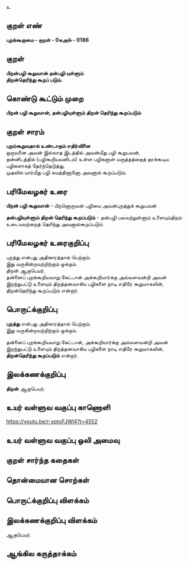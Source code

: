 உ

## குறள் எண் 

**புறங்கூறாமை - குறள் - 0கஅ௬ - 0186**  

## குறள் 

**பிறன்பழி கூறுவான் தன்பழி யுள்ளும்  
திறன்தெரிந்து கூறப் படும்.** 

## கொண்டு கூட்டும் முறை

**பிறன் பழி கூறுவான், தன்பழியுள்ளும் திறன் தெரிந்து கூறப்படும்**

## குறள் சாரம் 

**புறம்கூறுவதால் உண்டாகும் எதிர்வினை**  
ஒருவனை அவன் இல்லாத இடத்தில் அவன்மீது பழி கூறுபவன்,   
தன்னிடத்தில் (பழிகூறியவனிடம்) உள்ள பழிகளுள் வருத்தத்தைத் தரக்கூடிய பழிகளாகத் தேர்ந்தெடுத்து,  
முதலில் யார்மீது பழி சுமத்தினானோ அவனால் கூறப்படும்.  
 
## பரிமேலழகர் உரை

**பிறன் பழி கூறுவான்** - பிறனொருவன் பழியை அவன்புறத்துக் கூறுபவன்

**தன்பழியுள்ளும் திறன் தெரிந்து கூறப்படும்** - தன்பழி பலவற்றுள்ளும் உளையும்திறம் உடையவற்றைத் தெரிந்து அவனால்கூறப்படும்  

## பரிமேலழகர் உரைகுறிப்பு   

புறத்து என்பது அதிகாரத்தால் பெற்றாம்.  
இது வருகின்றவற்றிற்கும் ஒக்கும்.  
திறன் ஆகுபெயர்.  
தன்னைப் புறங்கூறியவாறு கேட்டான் அக்கூறியார்க்கு அவ்வளவன்றி அவன் இறந்துபட்டு உளையும் திறத்தனவாகிய பழிகளை நாடி எதிரே கூறுமாகலின், திறன்தெரிந்து கூறப்படும் என்றார்.  

## பொருட்க்குறிப்பு 

**புறத்து** என்பது அதிகாரத்தால் பெற்றாம்.  
இது வருகின்றவற்றிற்கும் ஒக்கும்.  
  
தன்னைப் புறங்கூறியவாறு கேட்டான், அக்கூறியார்க்கு அவ்வளவன்றி அவன் இறந்துபட்டு உளையும் திறத்தனவாகிய பழிகளை நாடி எதிரே கூறுமாகலின், **திறன்தெரிந்து கூறப்படும்** என்றார்.  

## இலக்கணக்குறிப்பு  

**திறன்** ஆகுபெயர்.  

## உயர் வள்ளுவ வகுப்பு காணொளி

https://youtu.be/r-xptoFJWl4?t=4552

## உயர் வள்ளுவ வகுப்பு ஒலி அமைவு 

 
## குறள் சார்ந்த கதைகள் 


## தொன்மையான சொற்கள்


## பொருட்க்குறிப்பு விளக்கம்


## இலக்கணக்குறிப்பு விளக்கம்

ஆகுபெயர்.  

## ஆங்கில கருத்தாக்கம் 


